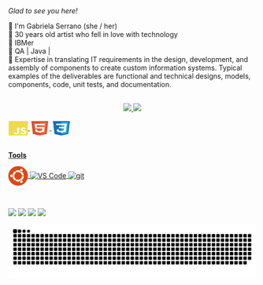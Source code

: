 ##
*Glad to see you here!*

 :small_orange_diamond: I'm Gabriela Serrano (she / her) <br>
 :small_orange_diamond: 30 years old artist who fell in love with technology <br>
 :small_orange_diamond: IBMer <br>
 :small_orange_diamond: QA | Java | <br>
 :small_red_triangle_down: Expertise in translating IT requirements in the design, development, and assembly of components to create custom information systems. Typical examples of the deliverables are functional and technical designs, models, components, code, unit tests, and documentation.
 
##
<div align="center">
  <a href="https://github.com/gbrlserrano">
  <img height="170em" src="https://github-readme-stats.vercel.app/api?username=gbrlserrano&show_icons=true&theme=dracula&include_all_commits=true&count_private=true"/>
  <img height="170em" src="https://github-readme-stats.vercel.app/api/top-langs/?username=gbrlserrano&layout=compact&langs_count=7&theme=dracula"/>
</div>
  
<div style="display: inline_block"><br>
  <img align="center" alt="Js" height="30" width="40" src="https://raw.githubusercontent.com/devicons/devicon/master/icons/javascript/javascript-plain.svg">
  <img align="center" alt="HTML" height="30" width="40" src="https://raw.githubusercontent.com/devicons/devicon/master/icons/html5/html5-original.svg">
  <img align="center" alt="CSS" height="30" width="40" src="https://raw.githubusercontent.com/devicons/devicon/master/icons/css3/css3-original.svg">
</div>
<br> 

 **Tools**
 <div style="display:inline_block">
  <img align="center" alt="Ubuntu" width="40" src="https://raw.githubusercontent.com/github/explore/master/topics/ubuntu/ubuntu.png">
  <img align="center" alt="VS Code" width="40" src="https://img.icons8.com/fluent/48/000000/visual-studio-code-2019.png">
  <img align="center" alt="git" width="40" src="https://cdn.jsdelivr.net/gh/devicons/devicon/icons/git/git-original.svg">
</div>
 
<br>

##
 
<div> 
  <a href="https://instagram.com/gabsrrn" target="_blank"><img src="https://img.shields.io/badge/-Instagram-%23E4405F?style=for-the-badge&logo=instagram&logoColor=white" target="_blank"></a>
  <a href="https://www.twitter.com/gbrlsrrn_" target="_blank"><img src="https://img.shields.io/badge/Twitter-1DA1F2?style=for-the-badge&logo=twitter&logoColor=white" target="_blank"></a> 
 	<a href = "mailto:fgabriela93@gmail.com"><img src="https://img.shields.io/badge/Gmail-D14836?style=for-the-badge&logo=gmail&logoColor=white" target="_blank"></a>
  <a href="https://www.linkedin.com/in/gbrlserrano" target="_blank"><img src="https://img.shields.io/badge/-LinkedIn-%230077B5?style=for-the-badge&logo=linkedin&logoColor=white" target="_blank"></a> 
  
 ![Snake animation](https://github.com/gbrlserrano/gbrlserrano/blob/output/github-contribution-grid-snake.svg)
 
</div>
  
<!---
gbrlserrano/gbrlserrano is a ✨ special ✨ repository because its `README.md` (this file) appears on your GitHub profile.
You can click the Preview link to take a look at your changes.
--->
